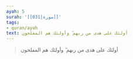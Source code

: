 ```yaml
---
ayah: 5
surah: '[[031|سورة]]'
tags:
- quran/ayah
text: أولئك على هدى من ربهم ۖ وأولئك هم المفلحون
---
```

> أولئك على هدى من ربهم ۖ وأولئك هم المفلحون
